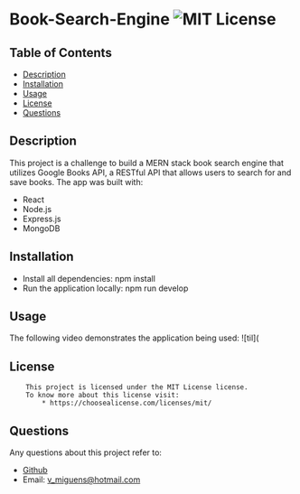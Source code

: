 # Book-Search-Engine ![MIT License](https://img.shields.io/badge/license-MIT-blue.svg)

## Table of Contents
* [Description](#description)
* [Installation](#installation)
* [Usage](#usage)
* [License](#license)
* [Questions](#questions)
  
## Description
This project is a challenge to build a MERN stack book search engine that utilizes Google Books API, a RESTful API that allows users to search for and save books.
The app was built with:

 * React
 * Node.js
 * Express.js
 * MongoDB

## Installation 
 
* Install all dependencies: npm install
* Run the application locally: npm run develop

## Usage 
 The following video demonstrates the application being used: 
 ![til](

## License 
        This project is licensed under the MIT License license.
        To know more about this license visit:
            * https://choosealicense.com/licenses/mit/

## Questions
Any questions about this project refer to:
  * [Github](https://github.com/VascoMiguens)
  * Email: v_miguens@hotmail.com
